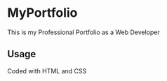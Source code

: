# MyPortfolio

This is my Professional Portfolio as a Web Developer

## Usage
Coded with HTML and CSS

